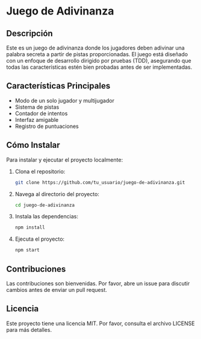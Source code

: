 # Juego de Adivinanza

## Descripción
Este es un juego de adivinanza donde los jugadores deben adivinar una palabra secreta a partir de pistas proporcionadas. El juego está diseñado con un enfoque de desarrollo dirigido por pruebas (TDD), asegurando que todas las características estén bien probadas antes de ser implementadas.

## Características Principales
- Modo de un solo jugador y multijugador
- Sistema de pistas
- Contador de intentos
- Interfaz amigable
- Registro de puntuaciones

## Cómo Instalar
Para instalar y ejecutar el proyecto localmente:
1. Clona el repositorio:
   ```bash
   git clone https://github.com/tu_usuario/juego-de-adivinanza.git
   ```
2. Navega al directorio del proyecto:
   ```bash
   cd juego-de-adivinanza
   ```
3. Instala las dependencias:
   ```bash
   npm install
   ```
4. Ejecuta el proyecto:
   ```bash
   npm start
   ```

## Contribuciones
Las contribuciones son bienvenidas. Por favor, abre un issue para discutir cambios antes de enviar un pull request.

## Licencia
Este proyecto tiene una licencia MIT. Por favor, consulta el archivo LICENSE para más detalles.